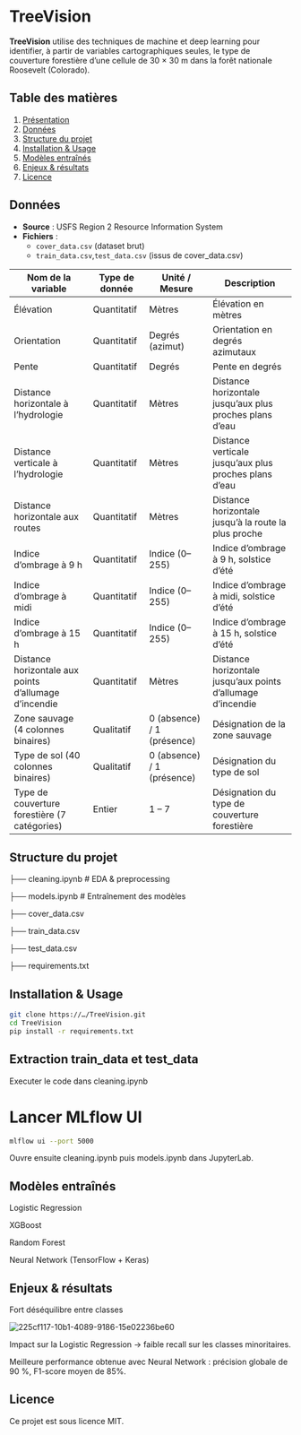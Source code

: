 # TreeVision 

**TreeVision** utilise des techniques de machine et deep learning pour identifier, à partir de variables cartographiques seules, le type de couverture forestière d’une cellule de 30 × 30 m dans la forêt nationale Roosevelt (Colorado).

## Table des matières
1. [Présentation](#présentation)
2. [Données](#données)
3. [Structure du projet](#structure-du-projet)
4. [Installation & Usage](#installation--usage)
5. [Modèles entraînés](#modèles-entraînés)
6. [Enjeux & résultats](#enjeux--résultats)
7. [Licence](#licence)

## Données
- **Source** : USFS Region 2 Resource Information System  
- **Fichiers** :  
  - `cover_data.csv` (dataset brut)  
  - `train_data.csv`,`test_data.csv` (issus de cover_data.csv)

| Nom de la variable                                   | Type de donnée | Unité / Mesure             | Description                                                  |
|-------------------------------------------------------|----------------|----------------------------|--------------------------------------------------------------|
| Élévation                                             | Quantitatif    | Mètres                     | Élévation en mètres                                          |
| Orientation                                           | Quantitatif    | Degrés (azimut)            | Orientation en degrés azimutaux                              |
| Pente                                                 | Quantitatif    | Degrés                     | Pente en degrés                                              |
| Distance horizontale à l’hydrologie                   | Quantitatif    | Mètres                     | Distance horizontale jusqu’aux plus proches plans d’eau      |
| Distance verticale à l’hydrologie                     | Quantitatif    | Mètres                     | Distance verticale jusqu’aux plus proches plans d’eau        |
| Distance horizontale aux routes                       | Quantitatif    | Mètres                     | Distance horizontale jusqu’à la route la plus proche         |
| Indice d’ombrage à 9 h                                | Quantitatif    | Indice (0–255)             | Indice d’ombrage à 9 h, solstice d’été                       |
| Indice d’ombrage à midi                               | Quantitatif    | Indice (0–255)             | Indice d’ombrage à midi, solstice d’été                      |
| Indice d’ombrage à 15 h                               | Quantitatif    | Indice (0–255)             | Indice d’ombrage à 15 h, solstice d’été                      |
| Distance horizontale aux points d’allumage d’incendie | Quantitatif    | Mètres                     | Distance horizontale jusqu’aux points d’allumage d’incendie  |
| Zone sauvage (4 colonnes binaires)                    | Qualitatif     | 0 (absence) / 1 (présence) | Désignation de la zone sauvage                               |
| Type de sol (40 colonnes binaires)                    | Qualitatif     | 0 (absence) / 1 (présence) | Désignation du type de sol                                   |
| Type de couverture forestière (7 catégories)          | Entier         | 1 – 7                      | Désignation du type de couverture forestière                 |


## Structure du projet
├── cleaning.ipynb # EDA & preprocessing

├── models.ipynb # Entraînement des modèles 

├── cover_data.csv 

├── train_data.csv 

├── test_data.csv

├── requirements.txt

## Installation & Usage
```bash
git clone https://…/TreeVision.git
cd TreeVision
pip install -r requirements.txt

```
## Extraction train_data et test_data

Executer le code dans cleaning.ipynb

# Lancer MLflow UI
```bash
mlflow ui --port 5000
```
Ouvre ensuite cleaning.ipynb puis models.ipynb dans JupyterLab.

## Modèles entraînés
Logistic Regression

XGBoost

Random Forest

Neural Network (TensorFlow + Keras)

## Enjeux & résultats
Fort déséquilibre entre classes

![225cf117-10b1-4089-9186-15e02236be60](https://github.com/user-attachments/assets/1d19b09a-f32a-4bc0-ad2e-961653fcaa0e)

Impact sur la Logistic Regression → faible recall sur les classes minoritaires.

Meilleure performance obtenue avec Neural Network : précision globale de 90 %, F1-score moyen de 85%.

## Licence
Ce projet est sous licence MIT.
